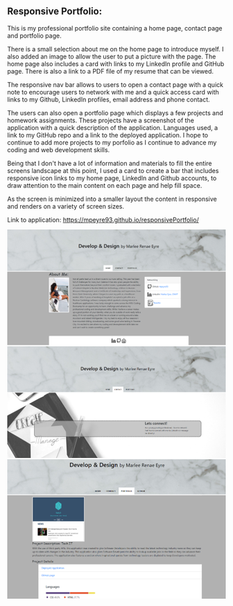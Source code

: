 ## Responsive Portfolio:

This is my professional portfolio site containing a home page, contact page and portfolio page.

There is a small selection about me on the home page to introduce myself. I also added an image to allow the user to put a picture with the page. The home page also includes a card with links to my LinkedIn profile and GitHub page. There is also a link to a PDF file of my resume that can be viewed.

The responsive nav bar allows to users to open a contact page with a quick note to encourage users to network with me and a quick access card with links to my Github, LinkedIn profiles, email address and phone contact.

The users can also open a portfolio page which displays a few projects and homework assignments. These projects have a screenshot of the application with a quick description of the application. Languages used, a link to my GitHub repo and a link to the deployed application. I hope to continue to add more projects to my porfolio as I continue to advance my coding and web development skills.

Being that I don't have a lot of information and materials to fill the entire screens landscape at this point, I used a card to create a bar that includes responsive icon links to my home page, LinkedIn and Github accounts, to draw attention to the main content on each page and help fill space.

As the screen is minimized into a smaller layout the content in responsive and renders on a variety of screen sizes. 

Link to application: https://mpeyre93.github.io/responsivePortfolio/ 

![portfolioImages](/Images/homepagescreenshot.png?raw=true)
![portfolioImages](/Images/contactpagescreenshot.png?raw=true)
![portfolioImages](/Images/portfoliopagescreenshot.png?raw=true)









